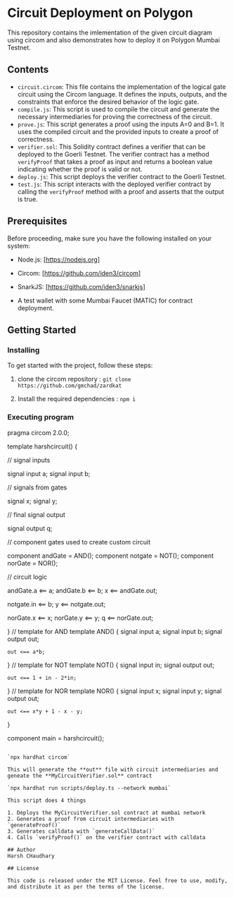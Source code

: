 # Circuit Deployment on Polygon
This repository contains the imlementation of the given circuit diagram using circom and also demonstrates 
how to deploy it on Polygon Mumbai Testnet.

## Contents
- `circuit.circom`: This file contains the implementation of the logical gate circuit using the Circom language. It defines the inputs, outputs, and the constraints that enforce the desired behavior of the logic gate.
- `compile.js`: This script is used to compile the circuit and generate the necessary intermediaries for proving the correctness of the circuit.
- `prove.js`: This script generates a proof using the inputs A=0 and B=1. It uses the compiled circuit and the provided inputs to create a proof of correctness.
- `verifier.sol`: This Solidity contract defines a verifier that can be deployed to the Goerli Testnet. The verifier contract has a method `verifyProof` that takes a proof as input and returns a boolean value indicating whether the proof is valid or not.
- `deploy.js`: This script deploys the verifier contract to the Goerli Testnet.
- `test.js`: This script interacts with the deployed verifier contract by calling the `verifyProof` method with a proof and asserts that the output is true.

## Prerequisites

Before proceeding, make sure you have the following installed on your system:

* Node.js: [https://nodejs.org]

* Circom: [https://github.com/iden3/circom]

* SnarkJS: [https://github.com/iden3/snarkjs]

* A test wallet with some Mumbai Faucet (MATIC) for contract deployment.

## Getting Started

### Installing

To get started with the project, follow these steps:

1. clone the circom repository :
    `git clone https://github.com/gmchad/zardkat`
   
2. Install the required dependencies :
   `npm i`

### Executing program

pragma circom 2.0.0;

template harshcircuit() {  

// signal inputs

   signal input a;
   signal input b;

// signals from gates

   signal x;
   signal y;

// final signal output

   signal output q;

// component gates used to create custom circuit

   component andGate = AND();
   component notgate = NOT();
   component norGate = NOR();

// circuit logic

   andGate.a <== a;
   andGate.b <== b;
   x <== andGate.out;

   notgate.in <== b;
   y <== notgate.out;

   norGate.x <== x;
   norGate.y <== y;
   q <== norGate.out;

}
// template for AND
template AND() {
    signal input a;
    signal input b;
    signal output out;

    out <== a*b;
}
// template for NOT
template NOT() {
    signal input in;
    signal output out;

    out <== 1 + in - 2*in;
}
// template for NOR
template NOR() {
    signal input x;
    signal input y;
    signal output out;

    out <== x*y + 1 - x - y;
}

component main = harshcircuit();


```

`npx hardhat circom` 

This will generate the **out** file with circuit intermediaries and geneate the **MyCircuitVerifier.sol** contract

`npx hardhat run scripts/deploy.ts --network mumbai`

This script does 4 things  

1. Deploys the MyCircuitVerifier.sol contract at mumbai network
2. Generates a proof from circuit intermediaries with `generateProof()`
3. Generates calldata with `generateCallData()`
4. Calls `verifyProof()` on the verifier contract with calldata

## Author
Harsh CHaudhary

## License

This code is released under the MIT License. Feel free to use, modify, and distribute it as per the terms of the license.

